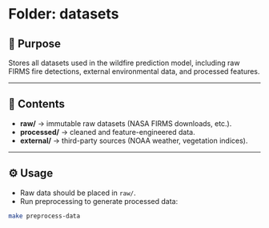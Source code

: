 # Folder: datasets

## 📌 Purpose
Stores all datasets used in the wildfire prediction model, including raw FIRMS fire detections, external environmental data, and processed features.

---

## 📂 Contents
- **raw/** → immutable raw datasets (NASA FIRMS downloads, etc.).  
- **processed/** → cleaned and feature-engineered data.  
- **external/** → third-party sources (NOAA weather, vegetation indices).  

---

## ⚙️ Usage
- Raw data should be placed in `raw/`.  
- Run preprocessing to generate processed data:  
```bash
make preprocess-data
